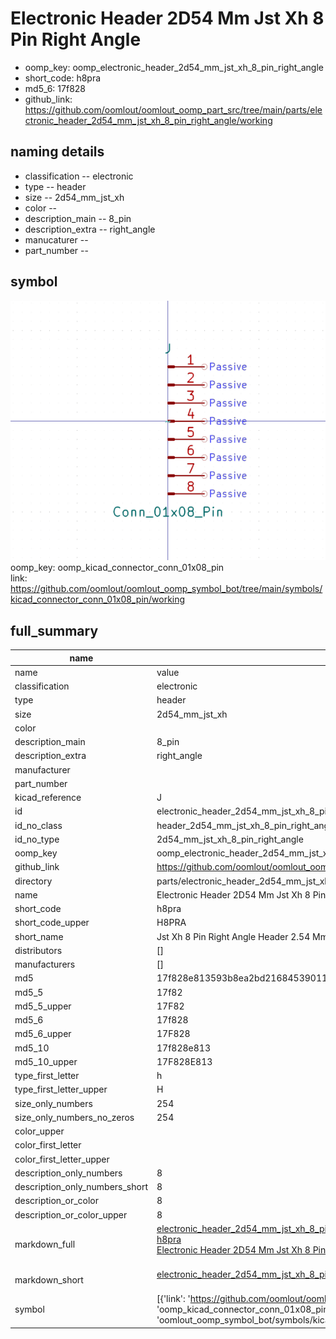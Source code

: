 # Electronic Header 2D54 Mm Jst Xh 8 Pin Right Angle

  
* oomp_key: oomp_electronic_header_2d54_mm_jst_xh_8_pin_right_angle 
* short_code: h8pra
* md5_6: 17f828  
* github_link: https://github.com/oomlout/oomlout_oomp_part_src/tree/main/parts/electronic_header_2d54_mm_jst_xh_8_pin_right_angle/working  
## naming details
* classification -- electronic
* type -- header
* size -- 2d54_mm_jst_xh
* color -- 
* description_main -- 8_pin
* description_extra -- right_angle
* manucaturer -- 
* part_number -- 



## symbol

![](symbol/0/working/working_600.png)  
oomp_key: oomp_kicad_connector_conn_01x08_pin  
link: https://github.com/oomlout/oomlout_oomp_symbol_bot/tree/main/symbols/kicad_connector_conn_01x08_pin/working  


## full_summary
| name | value | 
| --- | --- | 
| name | value | 
| classification | electronic | 
| type | header | 
| size | 2d54_mm_jst_xh | 
| color |  | 
| description_main | 8_pin | 
| description_extra | right_angle | 
| manufacturer |  | 
| part_number |  | 
| kicad_reference | J | 
| id | electronic_header_2d54_mm_jst_xh_8_pin_right_angle | 
| id_no_class | header_2d54_mm_jst_xh_8_pin_right_angle | 
| id_no_type | 2d54_mm_jst_xh_8_pin_right_angle | 
| oomp_key | oomp_electronic_header_2d54_mm_jst_xh_8_pin_right_angle | 
| github_link | https://github.com/oomlout/oomlout_oomp_part_src/tree/main/parts/electronic_header_2d54_mm_jst_xh_8_pin_right_angle/working | 
| directory | parts/electronic_header_2d54_mm_jst_xh_8_pin_right_angle | 
| name | Electronic Header 2D54 Mm Jst Xh 8 Pin Right Angle | 
| short_code | h8pra | 
| short_code_upper | H8PRA | 
| short_name | Jst Xh 8 Pin Right Angle Header 2.54 Mm Pitch | 
| distributors | [] | 
| manufacturers | [] | 
| md5 | 17f828e813593b8ea2bd216845390119 | 
| md5_5 | 17f82 | 
| md5_5_upper | 17F82 | 
| md5_6 | 17f828 | 
| md5_6_upper | 17F828 | 
| md5_10 | 17f828e813 | 
| md5_10_upper | 17F828E813 | 
| type_first_letter | h | 
| type_first_letter_upper | H | 
| size_only_numbers | 254 | 
| size_only_numbers_no_zeros | 254 | 
| color_upper |  | 
| color_first_letter |  | 
| color_first_letter_upper |  | 
| description_only_numbers | 8 | 
| description_only_numbers_short | 8 | 
| description_or_color | 8 | 
| description_or_color_upper | 8 | 
| markdown_full | [electronic_header_2d54_mm_jst_xh_8_pin_right_angle](https://github.com/oomlout/oomlout_oomp_part_src/tree/main/parts/electronic_header_2d54_mm_jst_xh_8_pin_right_angle/working)<br>[h8pra](https://github.com/oomlout/oomlout_oomp_part_src/tree/main/parts/electronic_header_2d54_mm_jst_xh_8_pin_right_angle/working)<br>[Electronic Header 2D54 Mm Jst Xh 8 Pin Right Angle](https://github.com/oomlout/oomlout_oomp_part_src/tree/main/parts/electronic_header_2d54_mm_jst_xh_8_pin_right_angle/working)<br><br> | 
| markdown_short | [electronic_header_2d54_mm_jst_xh_8_pin_right_angle](https://github.com/oomlout/oomlout_oomp_part_src/tree/main/parts/electronic_header_2d54_mm_jst_xh_8_pin_right_angle/working)<br><br> | 
| symbol | [{'link': 'https://github.com/oomlout/oomlout_oomp_symbol_bot/tree/main/symbols/kicad_connector_conn_01x08_pin', 'oomp_key': 'oomp_kicad_connector_conn_01x08_pin', 'directory': 'oomlout_oomp_symbol_bot/symbols/kicad_connector_conn_01x08_pin//working/working.kicad_sym'}] | 
